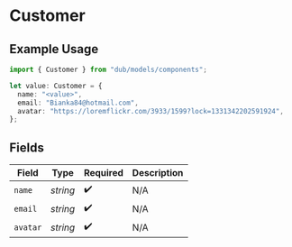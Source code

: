 # Customer

## Example Usage

```typescript
import { Customer } from "dub/models/components";

let value: Customer = {
  name: "<value>",
  email: "Bianka84@hotmail.com",
  avatar: "https://loremflickr.com/3933/1599?lock=1331342202591924",
};
```

## Fields

| Field              | Type               | Required           | Description        |
| ------------------ | ------------------ | ------------------ | ------------------ |
| `name`             | *string*           | :heavy_check_mark: | N/A                |
| `email`            | *string*           | :heavy_check_mark: | N/A                |
| `avatar`           | *string*           | :heavy_check_mark: | N/A                |
